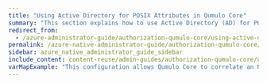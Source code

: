 ```yaml
---
title: "Using Active Directory for POSIX Attributes in Qumulo Core"
summary: "This section explains how to use Active Directory (AD) for POSIX attributes in Qumulo Core for clusters with multi-protocol access (with NFS and SMB) that manage POSIX and Windows identities from within Active Directory."
redirect_from:
  - /azure-administrator-guide/authorization-qumulo-core/using-active-directory-for-posix-attributes.html
permalink: /azure-native-administrator-guide/authorization-qumulo-core/using-active-directory-for-posix-attributes.html
sidebar: azure_native_administrator_guide_sidebar
include_content: content-reuse/admin-guides/authorization-qumulo-core/using-active-directory-for-posix-attributes.md
varMapExample: "This configuration allows Qumulo Core to correlate an NFS UID (for example, `2053`) to a SID on Windows (for example, `S-1-5-21-...`)."
---
```


